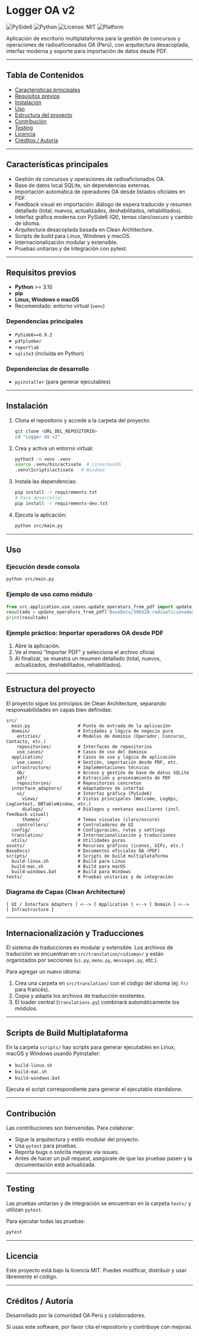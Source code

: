 # Logger OA v2

![PySide6](https://img.shields.io/badge/UI-PySide6-blue)
![Python](https://img.shields.io/badge/Python-3.10%2B-blue)
![License: MIT](https://img.shields.io/badge/License-MIT-green)
![Platform](https://img.shields.io/badge/Platform-Linux%20%7C%20Windows%20%7C%20macOS-lightgrey)

Aplicación de escritorio multiplataforma para la gestión de concursos y operaciones de radioaficionados OA (Perú), con arquitectura desacoplada, interfaz moderna y soporte para importación de datos desde PDF.

---

## Tabla de Contenidos
- [Características principales](#características-principales)
- [Requisitos previos](#requisitos-previos)
- [Instalación](#instalación)
- [Uso](#uso)
- [Estructura del proyecto](#estructura-del-proyecto)
- [Contribución](#contribución)
- [Testing](#testing)
- [Licencia](#licencia)
- [Créditos / Autoría](#créditos--autoría)

---

## Características principales
- Gestión de concursos y operaciones de radioaficionados OA.
- Base de datos local SQLite, sin dependencias externas.
- Importación automática de operadores OA desde listados oficiales en PDF.
- Feedback visual en importación: diálogo de espera traducido y resumen detallado (total, nuevos, actualizados, deshabilitados, rehabilitados).
- Interfaz gráfica moderna con PySide6 (Qt), temas claro/oscuro y cambio de idioma.
- Arquitectura desacoplada basada en Clean Architecture.
- Scripts de build para Linux, Windows y macOS.
- Internacionalización modular y extensible.
- Pruebas unitarias y de integración con pytest.

---

## Requisitos previos
- **Python** >= 3.10
- **pip**
- **Linux, Windows o macOS**
- Recomendado: entorno virtual (`venv`)

### Dependencias principales
- `PySide6>=6.9.2`
- `pdfplumber`
- `reportlab`
- `sqlite3` (incluida en Python)

### Dependencias de desarrollo
- `pyinstaller` (para generar ejecutables)

---

## Instalación

1. Clona el repositorio y accede a la carpeta del proyecto:
   ```bash
   git clone <URL_DEL_REPOSITORIO>
   cd "Logger OA v2"
   ```
2. Crea y activa un entorno virtual:
   ```bash
   python3 -m venv .venv
   source .venv/bin/activate  # Linux/macOS
   .venv\Scripts\activate   # Windows
   ```
3. Instala las dependencias:
   ```bash
   pip install -r requirements.txt
   # Para desarrollo:
   pip install -r requirements-dev.txt
   ```
4. Ejecuta la aplicación:
   ```bash
   python src/main.py
   ```

---

## Uso

### Ejecución desde consola
```bash
python src/main.py
```

### Ejemplo de uso como módulo
```python
from src.application.use_cases.update_operators_from_pdf import update_operators_from_pdf
resultado = update_operators_from_pdf('BaseDocs/396528-radioaficionados_autorizados_al_13ago2025.pdf')
print(resultado)
```

### Ejemplo práctico: Importar operadores OA desde PDF
1. Abre la aplicación.
2. Ve al menú "Importar PDF" y selecciona el archivo oficial.
3. Al finalizar, se muestra un resumen detallado (total, nuevos, actualizados, deshabilitados, rehabilitados).

---

## Estructura del proyecto

El proyecto sigue los principios de Clean Architecture, separando responsabilidades en capas bien definidas:

```text
src/
  main.py                  # Punto de entrada de la aplicación
  domain/                  # Entidades y lógica de negocio pura
    entities/              # Modelos de dominio (Operador, Concurso, Contacto, etc.)
    repositories/          # Interfaces de repositorios
    use_cases/             # Casos de uso del dominio
  application/             # Casos de uso y lógica de aplicación
    use_cases/             # Gestión, importación desde PDF, etc.
  infrastructure/          # Implementaciones técnicas
    db/                    # Acceso y gestión de base de datos SQLite
    pdf/                   # Extracción y procesamiento de PDF
    repositories/          # Repositorios concretos
  interface_adapters/      # Adaptadores de interfaz
    ui/                    # Interfaz gráfica (PySide6)
      views/               # Vistas principales (Welcome, LogOps, LogContest, DBTableWindow, etc.)
      dialogs/             # Diálogos y ventanas auxiliares (incl. feedback visual)
      themes/              # Temas visuales (claro/oscuro)
    controllers/           # Controladores de UI
  config/                  # Configuración, rutas y settings
  translation/             # Internacionalización y traducciones
  utils/                   # Utilidades puras
assets/                    # Recursos gráficos (iconos, GIFs, etc.)
BaseDocs/                  # Documentos oficiales OA (PDF)
scripts/                   # Scripts de build multiplataforma
  build-linux.sh           # Build para Linux
  build-mac.sh             # Build para macOS
  build-windows.bat        # Build para Windows
tests/                     # Pruebas unitarias y de integración
```

### Diagrama de Capas (Clean Architecture)

```
[ UI / Interface Adapters ] <--> [ Application ] <--> [ Domain ] <--> [ Infrastructure ]
```

---

## Internacionalización y Traducciones

El sistema de traducciones es modular y extensible. Los archivos de traducción se encuentran en `src/translation/<idioma>/` y están organizados por secciones (`ui.py`, `menu.py`, `messages.py`, etc.).

Para agregar un nuevo idioma:
1. Crea una carpeta en `src/translation/` con el código del idioma (ej: `fr/` para francés).
2. Copia y adapta los archivos de traducción existentes.
3. El loader central (`translations.py`) combinará automáticamente los módulos.

---

## Scripts de Build Multiplataforma

En la carpeta `scripts/` hay scripts para generar ejecutables en Linux, macOS y Windows usando PyInstaller:
- `build-linux.sh`
- `build-mac.sh`
- `build-windows.bat`

Ejecuta el script correspondiente para generar el ejecutable standalone.

---

## Contribución

Las contribuciones son bienvenidas. Para colaborar:
- Sigue la arquitectura y estilo modular del proyecto.
- Usa `pytest` para pruebas.
- Reporta bugs o solicita mejoras vía issues.
- Antes de hacer un pull request, asegúrate de que las pruebas pasen y la documentación esté actualizada.

---

## Testing

Las pruebas unitarias y de integración se encuentran en la carpeta `tests/` y utilizan `pytest`.

Para ejecutar todas las pruebas:
```bash
pytest
```

---

## Licencia

Este proyecto está bajo la licencia MIT. Puedes modificar, distribuir y usar libremente el código.

---

## Créditos / Autoría

Desarrollado por la comunidad OA Perú y colaboradores.

Si usas este software, por favor cita el repositorio y contribuye con mejoras.
